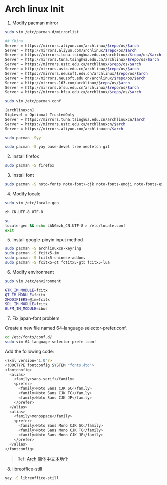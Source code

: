 # Arch linux Init

1. Modify pacman mirror

```bash
sudo vim /etc/pacman.d/mirrorlist
```

```bash
## China
Server = https://mirrors.aliyun.com/archlinux/$repo/os/$arch
Server = http://mirrors.aliyun.com/archlinux/$repo/os/$arch
Server = https://mirrors.tuna.tsinghua.edu.cn/archlinux/$repo/os/$arch
Server = http://mirrors.tuna.tsinghua.edu.cn/archlinux/$repo/os/$arch
Server = https://mirrors.ustc.edu.cn/archlinux/$repo/os/$arch
Server = http://mirrors.ustc.edu.cn/archlinux/$repo/os/$arch
Server = https://mirrors.neusoft.edu.cn/archlinux/$repo/os/$arch
Server = http://mirrors.neusoft.edu.cn/archlinux/$repo/os/$arch
Server = http://mirrors.163.com/archlinux/$repo/os/$arch
Server = http://mirrors.bfsu.edu.cn/archlinux/$repo/os/$arch
Server = https://mirrors.bfsu.edu.cn/archlinux/$repo/os/$arch
```

```bash
sudo vim /etc/pacman.conf
```

```bash
[archlinuxcn]
SigLevel = Optional TrustedOnly
Server = https://mirrors.tuna.tsinghua.edu.cn/archlinuxcn/$arch
Server = https://mirrors.ustc.edu.cn/archlinuxcn/$arch
Server = https://mirrors.aliyun.com/archlinuxcn/$arch
```

```bash
sudo pacman -Syy
```

```bash
sudo pacman -S yay base-devel tree neofetch git
```

2. Install firefox

```bash
sudo pacman -S firefox
```

3. Install font

```bash
sudo pacman -S noto-fonts noto-fonts-cjk noto-fonts-emoji noto-fonts-extra ttf-dejavu ttf-liberation
```

4. Modify locale

```bash
sudo vim /etc/locale.gen
```

```bash
zh_CN.UTF-8 UTF-8
```

```bash
su
locale-gen && echo LANG=zh_CN.UTF-8 > /etc/locale.conf
exit
```

5. Install google-pinyin input method 

```bash
sudo pacman -S archlinuxcn-keyring
sudo pacman -S fcitx5-im 
sudo pacman -S fcitx5-chinese-addons
sudo pacman -S fcitx5-qt fctitx5-gtk fcitx5-lua
```

6. Modify environment

```bash
sudo vim /etc/environment
```

```bash
GTK_IM_MODULE=fcitx
QT_IM_MODULE=fcitx
XMODIFIERS=@im=fcitx
SDL_IM_MODULE=fcitx
GLFM_IM_MODULE=ibus
```

7. Fix japan-font problem

Create a new file named 64-language-selector-prefer.conf.

```bash
cd /etc/fonts/conf.d/
sudo vim 64-language-selector-prefer.conf
```

Add the following code:

```bash
<?xml version="1.0"?>
<!DOCTYPE fontconfig SYSTEM "fonts.dtd">
<fontconfig>
  <alias>
    <family>sans-serif</family>
    <prefer>
      <family>Noto Sans CJK SC</family>
      <family>Noto Sans CJK TC</family>
      <family>Noto Sans CJK JP</family>
    </prefer>
  </alias>
  <alias>
    <family>monospace</family>
    <prefer>
      <family>Noto Sans Mono CJK SC</family>
      <family>Noto Sans Mono CJK TC</family>
      <family>Noto Sans Mono CJK JP</family>
    </prefer>
  </alias>
</fontconfig>
```

> Ref: [Arch 简体中文本地化](https://wiki.archlinuxcn.org/wiki/%E7%AE%80%E4%BD%93%E4%B8%AD%E6%96%87%E6%9C%AC%E5%9C%B0%E5%8C%96)

8. libreoffice-still

```bash
yay -S libreoffice-still
```